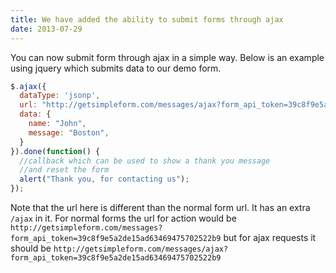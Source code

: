 ```yaml
---
title: We have added the ability to submit forms through ajax
date: 2013-07-29
---
```


You can now submit form through ajax in a simple way. Below is an example using jquery which submits data to our demo form.

~~~javascript
$.ajax({
  dataType: 'jsonp',
  url: "http://getsimpleform.com/messages/ajax?form_api_token=39c8f9e5a2de15ad63469475702522b9",
  data: {
    name: "John",
    message: "Boston",
  }
}).done(function() {
  //callback which can be used to show a thank you message
  //and reset the form
  alert("Thank you, for contacting us");
});
~~~

Note that the url here is different than the normal form url. It has an extra `/ajax` in it. For normal forms the url for action would be `http://getsimpleform.com/messages?form_api_token=39c8f9e5a2de15ad63469475702522b9` but for ajax requests it should be `http://getsimpleform.com/messages/ajax?form_api_token=39c8f9e5a2de15ad63469475702522b9`
